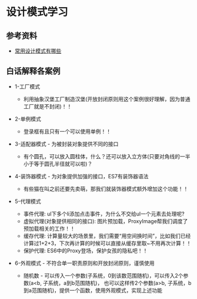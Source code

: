 # 设计模式学习

## 参考资料

* [常用设计模式有哪些](https://refactoringguru.cn/design-patterns)

## 白话解释各案例

* 1-工厂模式
  * 利用抽象汉堡工厂制造汉堡(开放封闭原则用这个案例很好理解，因为普通工厂就是不封闭)！！

* 2-单例模式
  * 登录框有且只有一个可以使用单例！！  

* 3-适配器模式 - 为被封装对象提供不同的接口
  * 有个圆孔，可以放入圆柱体，什么？还可以放入立方体(只要对角线的一半小于等于圆孔半径就可以啦)？

* 4-装饰器模式 - 为对象提供加强的接口，ES7有装饰器语法
  * 有些猫在叫之前还要先卖萌，那我们就装饰器模式额外增加这个功能！！
  
* 5-代理模式
  * 事件代理: ul下多个li添加点击事件，为什么不交给ul一个元素去处理呢?
  * 虚拟代理(对象提供相同的接口): 图片预加载，ProxyImage帮我们调度了预加载相关的工作！！
  * 缓存代理: 计算量较大的场景里，我们需要“用空间换时间”，比如我们已经计算过1+2+3，下次再计算的时候可以直接从缓存里取~不用再次计算！！
  * 保护代理: ES6中的Proxy登场，保护女孩的隐私吧！！

* 6-外观模式 - 不符合单一职责原则和开放封闭原则，谨慎使用
  * 随机数 - 可以传入一个参数(子系统，0到该数范围随机)，可以传入2个参数(a<b, 子系统，a到b范围随机)， 也可以这样传2个参数(a>b, 子系统，b到a范围随机)，提供一个函数，使用外观模式，实现上述功能

